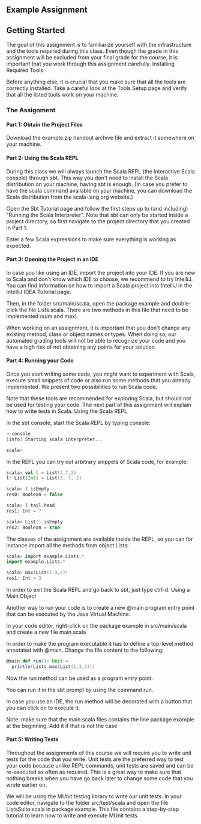 ## Example Assignment
## Getting Started

The goal of this assignment is to familiarize yourself with the infrastructure and the tools required during this class. Even though the grade in this assignment will be excluded from your final grade for the course, it is important that you work through this assignment carefully.
Installing Required Tools

Before anything else, it is crucial that you make sure that all the tools are correctly installed. Take a careful look at the Tools Setup page and verify that all the listed tools work on your machine.
### The Assignment
#### Part 1: Obtain the Project Files

Download the example.zip handout archive file and extract it somewhere on your machine.
#### Part 2: Using the Scala REPL

During this class we will always launch the Scala REPL (the interactive Scala console) through sbt. This way you don't need to install the Scala distribution on your machine, having sbt is enough. (In case you prefer to have the scala command available on your machine, you can download the Scala distribution from the scala-lang.org website.)

Open the Sbt Tutorial page and follow the first steps up to (and including) "Running the Scala Interpreter". Note that sbt can only be started inside a project directory, so first navigate to the project directory that you created in Part 1.

Enter a few Scala expressions to make sure everything is working as expected.
#### Part 3: Opening the Project in an IDE

In case you like using an IDE, import the project into your IDE. If you are new to Scala and don’t know which IDE to choose, we recommend to try IntelliJ. You can find information on how to import a Scala project into IntelliJ in the IntelliJ IDEA Tutorial page.

Then, in the folder src/main/scala, open the package example and double-click the file Lists.scala. There are two methods in this file that need to be implemented (sum and max).

When working on an assignment, it is important that you don't change any existing method, class or object names or types. When doing so, our automated grading tools will not be able to recognize your code and you have a high risk of not obtaining any points for your solution.
#### Part 4: Running your Code

Once you start writing some code, you might want to experiment with Scala, execute small snippets of code or also run some methods that you already implemented. We present two possibilities to run Scala code.

Note that these tools are recommended for exploring Scala, but should not be used for testing your code. The next part of this assignment will explain how to write tests in Scala.
Using the Scala REPL

In the sbt console, start the Scala REPL by typing console:

```scala
> console
[info] Starting scala interpreter...
```

```scala
scala>
```

In the REPL you can try out arbitrary snippets of Scala code, for example:

```scala
scala> val l = List(3,7,2)
l: List[Int] = List(3, 7, 2)

scala> l.isEmpty
res0: Boolean = false

scala> l.tail.head
res1: Int = 7

scala> List().isEmpty
res2: Boolean = true
```
The classes of the assignment are available inside the REPL, so you can for instance import all the methods from object Lists:

``` scala
scala> import example.Lists.*
import example.Lists.*

scala> max(List(1,3,2))
res1: Int = 3
```
In order to exit the Scala REPL and go back to sbt, just type ctrl-d.
Using a Main Object

Another way to run your code is to create a new @main program entry point that can be executed by the Java Virtual Machine.

In your code editor, right-click on the package example in src/main/scala and create a new file main.scala

In order to make the program executable it has to define a top-level method annotated with @main. Change the file content to the following:

```scala
@main def run(): Unit =
  println(Lists.max(List(1,3,2)))
```
Now the run method can be used as a program entry point.

You can run it in the sbt prompt by using the command run.

In case you use an IDE, the run method will be decorated with a button that you can click on to execute it.

Note: make sure that the main.scala files contains the line package example at the beginning. Add it if that is not the case
#### Part 5: Writing Tests

Throughout the assignments of this course we will require you to write unit tests for the code that you write. Unit tests are the preferred way to test your code because unlike REPL commands, unit tests are saved and can be re-executed as often as required. This is a great way to make sure that nothing breaks when you have go back later to change some code that you wrote earlier on.

We will be using the MUnit testing library to write our unit tests. In your code editor, navigate to the folder src/test/scala and open the file ListsSuite.scala in package example. This file contains a step-by-step tutorial to learn how to write and execute MUnit tests.